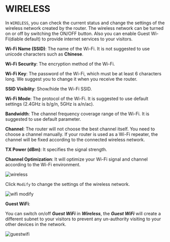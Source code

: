 # WIRELESS

In `WIRELESS`, you can check the current status and change the settings of the wireless network created by the router. The wireless network can be turned on or off by switching the ON/OFF button. Also you can enable Guest Wi-Fi(diable default) to provide internet services to your visitors. 

**Wi-Fi Name (SSID)**: The name of the Wi-Fi. It is not suggested to use unicode characters such as **Chinese**.

**Wi-Fi Security**: The encryption method of the Wi-Fi.  

**Wi-Fi Key**: The password of the Wi-Fi, which must be at least 6 characters long. We suggest you to change it when you receive the router.

**SSID Visiblity**: Show/hide the Wi-Fi SSID.

**Wi-Fi Mode**: The protocol of the Wi-Fi. It is suggested to use default settings (2.4GHz is b/g/n, 5GHz is a/n/ac).

**Bandwidth**: The channel frequency coverage range of the Wi-Fi. It is suggested to use default parameter. 

**Channel**: The router will not choose the best channel itself. You need to choose a channel manually. If your router is used as a Wi-Fi repeater, the channel will be fixed according to the connected wireless network.

**TX Power (dBm)**: It specifies the signal strength. 

**Channel Optimization**: It will optimize your Wi-Fi signal and channel according to the Wi-Fi environment. 



![wireless](https://static.gl-inet.com/docs/en/3/setup/mt1300/wireless.jpg)


Click `Modify` to change the settings of the wireless network.

![wifi modify](https://static.gl-inet.com/docs/en/3/setup/mt1300/Wireless_modify.jpg)

**Guest WiFi**: 

You can switch on/off _**Guest WiFi**_ in _**Wireless**_, the _**Guest WiFi**_ will create a different subnet to your visitors to prevent any un-authority visiting to your other devices in the network.

![guestwifi](https://static.gl-inet.com/docs/en/3/setup/mt1300/wireless_guest.jpg)


